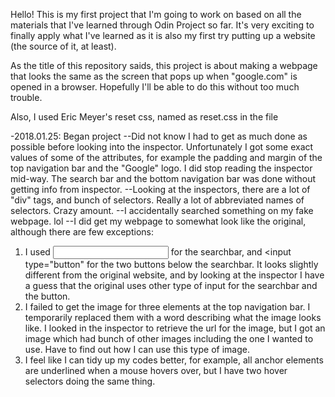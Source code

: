 Hello! This is my first project that I'm going to work on based on all the materials that I've learned through Odin Project so far.
It's very exciting to finally apply what I've learned as it is also my first try putting up a website (the source of it, at least).

As the title of this repository saids, this project is about making a webpage that looks the same as the screen that pops up when "google.com" is opened in a browser. Hopefully I'll be able to do this without too much trouble.

Also, I used Eric Meyer's reset css, named as reset.css in the file

-2018.01.25: Began project
--Did not know I had to get as much done as possible before looking into the inspector.
Unfortunately I got some exact values of some of the attributes, for example the padding and margin
of the top navigation bar and the "Google" logo. I did stop reading the inspector mid-way. The search bar and the bottom navigation bar was done without getting info from inspector.
--Looking at the inspectors, there are a lot of "div" tags, and bunch of selectors. Really a lot of
abbreviated names of selectors. Crazy amount.
--I accidentally searched something on my fake webpage. lol
--I did get my webpage to somewhat look like the original, although there are few exceptions:
1. I used <input type="text"> for the searchbar, and <input type="button" for the two buttons below
the searchbar. It looks slightly different from the original website, and by looking at the inspector
I have a guess that the original uses other type of input for the searchbar and the button.
2. I failed to get the image for three elements at the top navigation bar. I temporarily replaced them with a word describing what the image looks like. I looked in the inspector to retrieve the url for the image, but I got an image which had bunch of other images including the one I wanted to use. Have to find out how I can use this type of image.
3. I feel like I can tidy up my codes better, for example, all anchor elements are underlined when a mouse hovers over, but I have two hover selectors doing the same thing.
